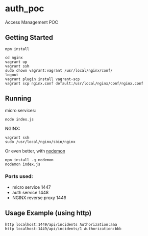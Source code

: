 # auth_poc
Access Management POC

## Getting Started

```shell
npm install

cd nginx
vagrant up
vagrant ssh
sudo chown vagrant:vagrant /usr/local/nginx/conf/
logout
vagrant plugin install vagrant-scp
vagrant scp nginx.conf default:/usr/local/nginx/conf/nginx.conf
```

## Running

micro services:
```shell
node index.js
```

NGINX:
```shell
vagrant ssh
sudo /usr/local/nginx/sbin/nginx
```

Or even better, with [nodemon](https://github.com/remy/nodemon)
```shell
npm install -g nodemon
nodemon index.js
```

### Ports used:

* micro service       1447
* auth service        1448
* NGINX reverse proxy 1449

## Usage Example (using http)

```shell
http localhost:1449/api/incidents Authorization:aaa
http localhost:1449/api/incidents/1 Authorization:bbb
```
